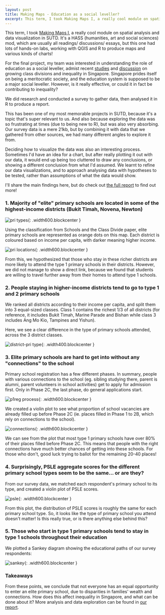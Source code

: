 ```yaml
---
layout: post
title: Making Maps - Education as a social leveller?
excerpt: This term, I took Making Maps I, a really cool module on spatial analysis and data visualization in SUTD. It's a HASS (humanities, art and social sciences) mod, which are usually all readings/ discussions/ essays, but this one had lots of hands-on labs, working with QGIS and R to produce maps and various kinds of charts!
---
```


This term, I took [Making Maps I][maps mod], a really cool module on spatial analysis and data visualization in SUTD. It's a HASS (humanities, art and social sciences) mod, which are usually all readings/ discussions/ essays, but this one had lots of hands-on labs, working with QGIS and R to produce maps and various kinds of charts!

For the final project, my team was interested in understanding the role of education as a social leveller, admist recent [studies][class divide study] and [discussion][class divide article] on growing class divisions and inequality in Singapore. Singapore prides itself on being a meritocratic society, and the education system is supposed to be a major social leveller. However, is it really effective, or could it in fact be contributing to inequality? 

We did research and conducted a survey to gather data, then analysed it in R to produce a report. 

This has been one of my most memorable projects in SUTD, because it's a topic that's super relevant to us. And also because exploring the data was so frustrating at times (due to being new to R), but was also very absorbing. Our survey data is a mere 21kb, but by combining it with data that we gathered from other sources, we had many different angles to explore it from. 

Deciding how to visualize the data was also an interesting process. Sometimes I'd have an idea for a chart, but after really plotting it out with our data, it would end up being too cluttered to draw any conclusions, or showing a different conclusion from what I'd assumed. We learnt to refine our data visualizations, and to approach analysing data with hypotheses to be tested, rather than assumptions of what the data would show.

I'll share the main findings here, but do check out [the full report][full report] to find out more!

### 1. Majority of "elite" primary schools are located in some of the highest-income districts (Bukit Timah, Novena, Newton)

![pri types]{: .width600.blockcenter }

Using the classification from Schools and the Class Divide paper, elite primary schools are represented as orange dots on this map. Each district is coloured based on income per capita, with darker meaning higher income.

![pri locations]{: .width600.blockcenter }

From this, we hypothesized that those who stay in these richer districts are more likely to attend the type 1 primary schools in their districts. However, we did not manage to show a direct link, because we found that students are willing to travel further away from their homes to attend type 1 schools. 


### 2. People staying in higher-income districts tend to go to type 1 and 2 primary schools

We ranked all districts according to their income per capita, and split them into 3 equal-sized classes. Class 1 contains the richest 1/3 of all districts (for reference, it includes Bukit Timah, Marine Parade and Bishan while class 3 includes Ang Mo Kio, Tampines and Yishun).

Here, we see a clear difference in the type of primary schools attended, across the 3 district classes.

![district-pri type]{: .width400.blockcenter }


### 3. Elite primary schools are hard to get into without any "connections" to the school

Primary school registration has a few different phases. In summary, people with various connections to the school (eg. sibling studying there, parent is alumni, parent volunteers in school activities) get to apply for admission first. Only in Phase 2C, the last phase, do general applications start.

![p1reg process]{: .width600.blockcenter }

We created a violin plot to see what proportion of school vacancies are already filled up before Phase 2C (ie. places filled in Phase 1 to 2B, which rely on connections to the school). 

![connections]{: .width600.blockcenter }

We can see from the plot that most type 1 primary schools have over 80% of their places filled before Phase 2C. This means that people with the right connections have much better chances of getting into these schools. For those who don't, good luck trying to ballot for the remaining 20-40 places!


### 4. Surprisingly, PSLE aggregate scores for the different primary school types seem to be the same... or are they?

From our survey data, we matched each respondent's primary school to its type, and created a violin plot of PSLE scores.

![psle]{: .width600.blockcenter }

From this plot, the distribution of PSLE scores is roughly the same for each primary school type. So, it looks like the type of primary school you attend doesn't matter! Is this really true, or is there anything else behind this?


### 5. Those who start in type 1 primary schools tend to stay in type 1 schools throughout their education

We plotted a Sankey diagram showing the educational paths of our survey respondents:

![sankey]{: .width600.blockcenter }

### Takeaways

From these points, we conclude that not everyone has an equal opportunity to enter an elite primary school, due to disparities in families' wealth and connections. How does this affect inequality in Singapore, and what can be done about it? More analysis and data exploration can be found in [our report][full report].


[maps mod]: https://hass.sutd.edu.sg/education/undergraduate-subjects/elective/02-221-making-maps-introduction-spatial-analysis-data-visualization-map-design
[class divide study]: http://lkyspp2.nus.edu.sg/ips/wp-content/uploads/sites/2/2017/11/Study-of-Social-Capital-in-Singapore_281217.pdf
[class divide article]: https://www.straitstimes.com/singapore/new-study-finds-class-divide-in-singapore
[full report]: http://siyan.co/education-and-inequality/
[pri types]: /assets/img/2018-04-28-maps/pri-types.png
[pri locations]: /assets/img/2018-04-28-maps/pri-locations.png
[district-pri type]: /assets/img/2018-04-28-maps/dis-pritype.png
[p1reg process]: /assets/img/2018-04-28-maps/p1reg.png
[connections]: /assets/img/2018-04-28-maps/connections.png
[psle]: /assets/img/2018-04-28-maps/psle.png
[sankey]: /assets/img/2018-04-28-maps/sankey.png
